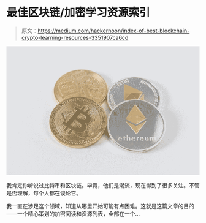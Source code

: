 # 最佳区块链/加密学习资源索引

> 原文：<https://medium.com/hackernoon/index-of-best-blockchain-crypto-learning-resources-3351907ca6cd>

![](img/db1a3e60eb9f30f4f481e7317ed94e8f.png)

我肯定你听说过比特币和区块链。毕竟，他们是潮流，现在得到了很多关注。不管是否理解，每个人都在谈论它。

我一直在涉足这个领域，知道从哪里开始可能有点困难。这就是这篇文章的目的——一个精心策划的加密阅读和资源列表，全部在一个…
